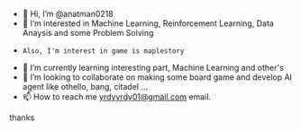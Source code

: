 - 👋 Hi, I’m @anatman0218
- 👀 I’m interested in Machine Learning, Reinforcement Learning, Data Anaysis and some Problem Solving
-     Also, I'm interest in game is maplestory
- 🌱 I’m currently learning interesting part, Machine Learning and other's
- 💞️ I’m looking to collaborate on making some board game and develop AI agent like othello, bang, citadel ...
- 📫 How to reach me yrdyyrdy01@gmail.com email.

thanks

<!---
anatman0218/anatman0218 is a ✨ special ✨ repository because its `README.md` (this file) appears on your GitHub profile.
You can click the Preview link to take a look at your changes.
--->
